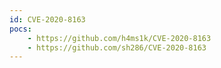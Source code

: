 ```yaml
---
id: CVE-2020-8163
pocs:
    - https://github.com/h4ms1k/CVE-2020-8163
    - https://github.com/sh286/CVE-2020-8163
---
```

